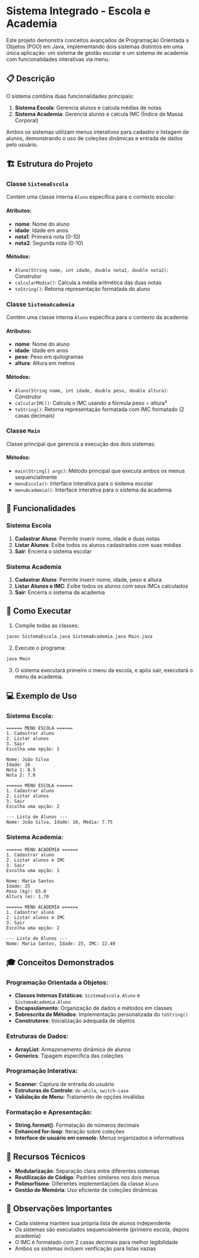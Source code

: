 # Sistema Integrado - Escola e Academia

Este projeto demonstra conceitos avançados de Programação Orientada a Objetos (POO) em Java, implementando dois sistemas distintos em uma única aplicação: um sistema de gestão escolar e um sistema de academia com funcionalidades interativas via menu.

## 📋 Descrição

O sistema combina duas funcionalidades principais:
1. **Sistema Escola**: Gerencia alunos e calcula médias de notas
2. **Sistema Academia**: Gerencia alunos e calcula IMC (Índice de Massa Corporal)

Ambos os sistemas utilizam menus interativos para cadastro e listagem de alunos, demonstrando o uso de coleções dinâmicas e entrada de dados pelo usuário.

## 🏗️ Estrutura do Projeto

### Classe `SistemaEscola`
Contém uma classe interna `Aluno` específica para o contexto escolar:

#### Atributos:
- **nome**: Nome do aluno
- **idade**: Idade em anos  
- **nota1**: Primeira nota (0-10)
- **nota2**: Segunda nota (0-10)

#### Métodos:
- `Aluno(String nome, int idade, double nota1, double nota2)`: Construtor
- `calcularMedia()`: Calcula a média aritmética das duas notas
- `toString()`: Retorna representação formatada do aluno

### Classe `SistemaAcademia`
Contém uma classe interna `Aluno` específica para o contexto da academia:

#### Atributos:
- **nome**: Nome do aluno
- **idade**: Idade em anos
- **peso**: Peso em quilogramas
- **altura**: Altura em metros

#### Métodos:
- `Aluno(String nome, int idade, double peso, double altura)`: Construtor
- `calcularIMC()`: Calcula o IMC usando a fórmula peso ÷ altura²
- `toString()`: Retorna representação formatada com IMC formatado (2 casas decimais)

### Classe `Main`
Classe principal que gerencia a execução dos dois sistemas:

#### Métodos:
- `main(String[] args)`: Método principal que executa ambos os menus sequencialmente
- `menuEscola()`: Interface interativa para o sistema escolar
- `menuAcademia()`: Interface interativa para o sistema da academia

## 🎯 Funcionalidades

### Sistema Escola
1. **Cadastrar Aluno**: Permite inserir nome, idade e duas notas
2. **Listar Alunos**: Exibe todos os alunos cadastrados com suas médias
3. **Sair**: Encerra o sistema escolar

### Sistema Academia  
1. **Cadastrar Aluno**: Permite inserir nome, idade, peso e altura
2. **Listar Alunos e IMC**: Exibe todos os alunos com seus IMCs calculados
3. **Sair**: Encerra o sistema da academia

## 🚀 Como Executar

1. Compile todas as classes:
```bash
javac SistemaEscola.java SistemaAcademia.java Main.java
```

2. Execute o programa:
```bash
java Main
```

3. O sistema executará primeiro o menu da escola, e após sair, executará o menu da academia.

## 💻 Exemplo de Uso

### Sistema Escola:
```
====== MENU ESCOLA ======
1. Cadastrar aluno
2. Listar alunos  
3. Sair
Escolha uma opção: 1

Nome: João Silva
Idade: 16
Nota 1: 8.5
Nota 2: 7.0

====== MENU ESCOLA ======
1. Cadastrar aluno
2. Listar alunos
3. Sair
Escolha uma opção: 2

--- Lista de Alunos ---
Nome: João Silva, Idade: 16, Média: 7.75
```

### Sistema Academia:
```
====== MENU ACADEMIA ======
1. Cadastrar aluno
2. Listar alunos e IMC
3. Sair
Escolha uma opção: 1

Nome: Maria Santos
Idade: 25
Peso (kg): 65.0
Altura (m): 1.70

====== MENU ACADEMIA ======
1. Cadastrar aluno
2. Listar alunos e IMC
3. Sair
Escolha uma opção: 2

--- Lista de Alunos ---
Nome: Maria Santos, Idade: 25, IMC: 22.49
```

## 🎓 Conceitos Demonstrados

### Programação Orientada a Objetos:
- **Classes Internas Estáticas**: `SistemaEscola.Aluno` e `SistemaAcademia.Aluno`
- **Encapsulamento**: Organização de dados e métodos em classes
- **Sobrescrita de Métodos**: Implementação personalizada do `toString()`
- **Construtores**: Inicialização adequada de objetos

### Estruturas de Dados:
- **ArrayList**: Armazenamento dinâmico de alunos
- **Generics**: Tipagem específica das coleções

### Programação Interativa:
- **Scanner**: Captura de entrada do usuário
- **Estruturas de Controle**: `do-while`, `switch-case`
- **Validação de Menu**: Tratamento de opções inválidas

### Formatação e Apresentação:
- **String.format()**: Formatação de números decimais
- **Enhanced for-loop**: Iteração sobre coleções
- **Interface de usuário em console**: Menus organizados e informativos

## 🔧 Recursos Técnicos

- **Modularização**: Separação clara entre diferentes sistemas
- **Reutilização de Código**: Padrões similares nos dois menus
- **Polimorfismo**: Diferentes implementações da classe `Aluno`
- **Gestão de Memória**: Uso eficiente de coleções dinâmicas

## 📝 Observações Importantes

- Cada sistema mantém sua própria lista de alunos independente
- Os sistemas são executados sequencialmente (primeiro escola, depois academia)
- O IMC é formatado com 2 casas decimais para melhor legibilidade
- Ambos os sistemas incluem verificação para listas vazias
